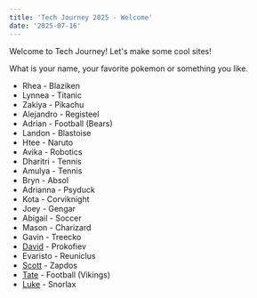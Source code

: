 ```yaml
---
title: 'Tech Journey 2025 - Welcome'
date: '2025-07-16'
---
```


Welcome to Tech Journey! Let's make some cool sites!

What is your name, your favorite pokemon or something you like.

- Rhea - Blaziken  
- Lynnea - Titanic
- Zakiya - Pikachu
- Alejandro - Registeel
- Adrian - Football (Bears)
- Landon - Blastoise
- Htee - Naruto
- Avika - Robotics
- Dharitri - Tennis
- Amulya - Tennis
- Bryn - Absol
- Adrianna - Psyduck
- Kota - Corviknight
- Joey - Gengar
- Abigail - Soccer
- Mason - Charizard
- Gavin - Treecko
- [David](https://tech-journey-blog-two.vercel.app/) - Prokofiev
- Evaristo - Reuniclus
- [Scott](https://scottsauber.com/) - Zapdos
- [Tate](https://tech-journey-blog-tate.vercel.app/) - Football (Vikings)
- [Luke](https://tech-journey-blog.vercel.app/) - Snorlax
